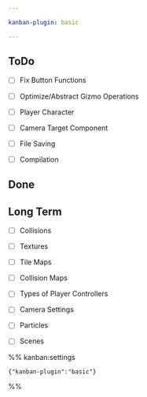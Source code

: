 ```yaml
---

kanban-plugin: basic

---
```


## ToDo

- [ ] Fix Button Functions
- [ ] Optimize/Abstract Gizmo Operations
- [ ] Player Character
- [ ] Camera Target Component
- [ ] File Saving
- [ ] Compilation


## Done



## Long Term

- [ ] Collisions
- [ ] Textures
- [ ] Tile Maps
- [ ] Collision Maps
- [ ] Types of Player Controllers
- [ ] Camera Settings
- [ ] Particles
- [ ] Scenes




%% kanban:settings
```
{"kanban-plugin":"basic"}
```
%%